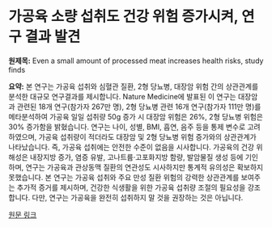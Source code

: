 # 가공육 소량 섭취도 건강 위험 증가시켜, 연구 결과 발견

**원제목:** Even a small amount of processed meat increases health risks, study finds

**요약:** 본 연구는 가공육 섭취와 심혈관 질환, 2형 당뇨병, 대장암 위험 간의 상관관계를 분석한 대규모 연구결과를 제시합니다. Nature Medicine에 발표된 이 연구는 대장암과 관련된 18개 연구(참가자 267만 명), 2형 당뇨병 관련 16개 연구(참가자 111만 명)를 메타분석하여 가공육 일일 섭취량 50g 증가 시 대장암 위험은 26%, 2형 당뇨병 위험은 30% 증가함을 밝혔습니다.  연구는 나이, 성별, BMI, 흡연, 음주 등을 통제 변수로 고려하였으며, 가공육 섭취량이 적더라도 대장암 및 2형 당뇨병 위험 증가와의 상관관계가 나타났습니다.  즉, 가공육 섭취에는 안전한 수준이 없음을 시사합니다.  가공육의 건강 위해성은 내장지방 증가, 염증 유발, 고나트륨·고포화지방 함량, 발암물질 생성 등에 기인하며,  연구는 가공육과 관상동맥 질환의 연관성도 시사하지만 통계적 유의성은 확보하지 못했습니다.  본 연구는 가공육 섭취와 주요 만성 질환 위험의 강력한 상관관계를 보여주는 추가적 증거를 제시하며,  건강한 식생활을 위한 가공육 섭취량 조절의 필요성을 강조합니다.  다만, 연구는 가공육을 완전히 섭취하지 말 것을 권장하는 것은 아닙니다.

[원문 링크](https://www.theglobeandmail.com/life/health-and-fitness/article-processed-meat-health-risks-type-2-diabetes-colorectal-cancer/)
